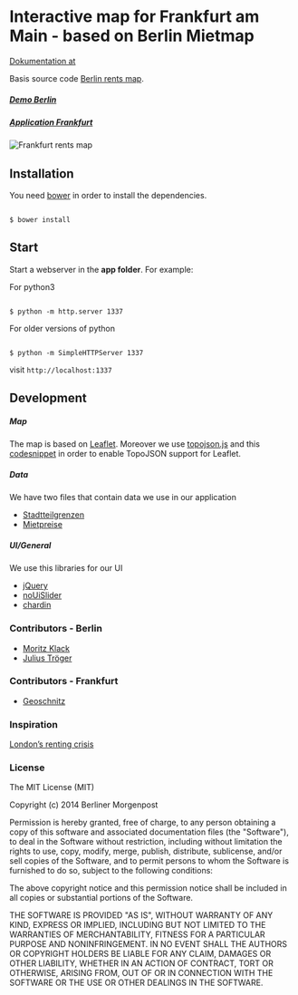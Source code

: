 # Interactive map for Frankfurt am Main - based on Berlin Mietmap

[Dokumentation at](http://www.geoschnitz.de/mietkarte-frankfurt-am-main/)

Basis source code [Berlin rents map](http://morgenpost.de/mietkarte).


##### [Demo Berlin](http://berlinermorgenpost.github.io/mietkarte/)


##### [Application Frankfurt](http://mietkarteffm.geoschnitz.de/)

![Frankfurt rents map](http://www.geoschnitz.de/content/images/2016/06/2016-06-01_13-23-14.gif)


## Installation
You need [bower](http://bower.io) in order to install the dependencies.

```shell

$ bower install 

```

## Start
Start a webserver in the **app folder**. For example:

For python3 
```shell

$ python -m http.server 1337
```

For older versions of python
```shell

$ python -m SimpleHTTPServer 1337
```

visit `http://localhost:1337`


## Development

##### Map
The map is based on [Leaflet](http://leafletjs.com). Moreover we use [topojson.js](https://github.com/mbostock/topojson) and this [codesnippet](https://gist.github.com/rclark/5779673) in order to enable TopoJSON support for Leaflet.

##### Data
We have two files that contain data we use in our application
* [Stadtteilgrenzen](http://www.offenedaten.frankfurt.de/)
* [Mietpreise](https://www.immowelt.de/)

##### UI/General
We use this libraries for our UI

* [jQuery](http://jquery.com)
* [noUiSlider](http://refreshless.com/nouislider/)
* [chardin](http://heelhook.github.io/chardin.js/)

### Contributors - Berlin
* [Moritz Klack](http://github.com/moklick)
* [Julius Tröger](http://twitter.com/juliustroeger)

### Contributors - Frankfurt
* [Geoschnitz](http://twitter.com/geoschnitz)

### Inspiration 
[London’s renting crisis](http://www.ft.com/intl/cms/s/2/ad4ef6a4-503d-11e3-befe-00144feabdc0.html)


### License

The MIT License (MIT)

Copyright (c) 2014 Berliner Morgenpost

Permission is hereby granted, free of charge, to any person obtaining a copy
of this software and associated documentation files (the "Software"), to deal
in the Software without restriction, including without limitation the rights
to use, copy, modify, merge, publish, distribute, sublicense, and/or sell
copies of the Software, and to permit persons to whom the Software is
furnished to do so, subject to the following conditions:

The above copyright notice and this permission notice shall be included in all
copies or substantial portions of the Software.

THE SOFTWARE IS PROVIDED "AS IS", WITHOUT WARRANTY OF ANY KIND, EXPRESS OR
IMPLIED, INCLUDING BUT NOT LIMITED TO THE WARRANTIES OF MERCHANTABILITY,
FITNESS FOR A PARTICULAR PURPOSE AND NONINFRINGEMENT. IN NO EVENT SHALL THE
AUTHORS OR COPYRIGHT HOLDERS BE LIABLE FOR ANY CLAIM, DAMAGES OR OTHER
LIABILITY, WHETHER IN AN ACTION OF CONTRACT, TORT OR OTHERWISE, ARISING FROM,
OUT OF OR IN CONNECTION WITH THE SOFTWARE OR THE USE OR OTHER DEALINGS IN THE
SOFTWARE.
